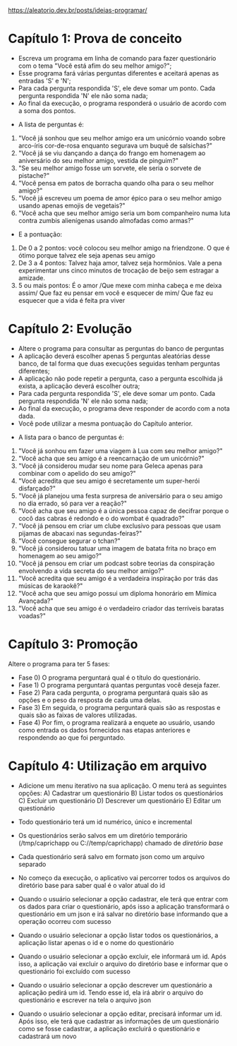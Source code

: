 https://aleatorio.dev.br/posts/ideias-programar/

# Capítulo 1: Prova de conceito

* Escreva um programa em linha de comando para fazer questionário com o tema "Você está afim do seu melhor amigo?";
* Esse programa fará várias perguntas diferentes e aceitará apenas as entradas 'S' e 'N';
* Para cada pergunta respondida 'S', ele deve somar um ponto. Cada pergunta respondida 'N' ele não soma nada;
* Ao final da execução, o programa responderá o usuário de acordo com a soma dos pontos. 
+ A lista de perguntas é:

1. "Você já sonhou que seu melhor amigo era um unicórnio voando sobre arco-íris cor-de-rosa enquanto segurava um buquê de salsichas?"
1. "Você já se viu dançando a dança do frango em homenagem ao aniversário do seu melhor amigo, vestida de pinguim?"
1. "Se seu melhor amigo fosse um sorvete, ele seria o sorvete de pistache?"
1. "Você pensa em patos de borracha quando olha para o seu melhor amigo?"
1. "Você já escreveu um poema de amor épico para o seu melhor amigo usando apenas emojis de vegetais?"
1. "Você acha que seu melhor amigo seria um bom companheiro numa luta contra zumbis alienígenas usando almofadas como armas?"

* E a pontuação:
1. De 0 a 2 pontos: você colocou seu melhor amigo na friendzone. O que é ótimo porque talvez ele seja apenas seu amigo
1. De 3 a 4 pontos: Talvez haja amor, talvez seja hormônios. Vale a pena experimentar uns cinco minutos de trocação de beijo sem estragar a amizade.
1. 5 ou mais pontos: É o amor /Que mexe com minha cabeça e me deixa assim/ Que faz eu pensar em você e esquecer de mim/ Que faz eu esquecer que a vida é feita pra viver

# Capítulo 2: Evolução

* Altere o programa para consultar as perguntas do banco de perguntas
* A aplicação deverá escolher apenas 5 perguntas aleatórias desse banco, de tal forma que duas execuções seguidas tenham perguntas diferentes;
* A aplicação não pode repetir a pergunta, caso a pergunta escolhida já exista, a aplicação deverá escolher outra;
* Para cada pergunta respondida 'S', ele deve somar um ponto. Cada pergunta respondida 'N' ele não soma nada;
* Ao final da execução, o programa deve responder de acordo com a nota dada. 
* Você pode utilizar a mesma pontuação do Capítulo anterior.
+ A lista para o banco de perguntas é:
1. "Você já sonhou em fazer uma viagem à Lua com seu melhor amigo?"
1. "Você acha que seu amigo é a reencarnação de um unicórnio?"
1. "Você já considerou mudar seu nome para Geleca apenas para combinar com o apelido do seu amigo?"
1. "Você acredita que seu amigo é secretamente um super-herói disfarçado?"
1. "Você já planejou uma festa surpresa de aniversário para o seu amigo no dia errado, só para ver a reação?"
1. "Você acha que seu amigo é a única pessoa capaz de decifrar porque o cocô das cabras é redondo e o do wombat é quadrado?"
1. "Você já pensou em criar um clube exclusivo para pessoas que usam pijamas de abacaxi nas segundas-feiras?"
1. "Você consegue segurar o tchan?"
1. "Você já considerou tatuar uma imagem de batata frita no braço em homenagem ao seu amigo?"
1. "Você já pensou em criar um podcast sobre teorias da conspiração envolvendo a vida secreta do seu melhor amigo?"
1. "Você acredita que seu amigo é a verdadeira inspiração por trás das músicas de karaokê?"
1. "Você acha que seu amigo possui um diploma honorário em Mímica Avançada?"
1. "Você acha que seu amigo é o verdadeiro criador das terríveis baratas voadas?"

# Capítulo 3: Promoção

Altere o programa para ter 5 fases:

* Fase 0) O programa perguntará qual é o título do questionário.
* Fase 1) O programa perguntará quantas perguntas você deseja fazer.
* Fase 2) Para cada pergunta, o programa perguntará quais são as opções e o peso da resposta de cada uma delas.
* Fase 3) Em seguida, o programa perguntará quais são as respostas e quais são as faixas de valores utilizadas.
* Fase 4) Por fim, o programa realizará a enquete ao usuário, usando como entrada os dados fornecidos nas etapas anteriores e respondendo ao que foi perguntado.

# Capítulo 4: Utilização em arquivo

* Adicione um menu iterativo na sua aplicação. O menu terá as seguintes opções:
A) Cadastrar um questionário
B) Listar todos os questionários
C) Excluir um questionário
D) Descrever um questionário
E) Editar um questionário

* Todo questionário terá um id numérico, único e incremental
* Os questionários serão salvos em um diretório temporário (/tmp/caprichapp ou C://temp/caprichapp) chamado de *diretório base*
* Cada questionário será salvo em formato json como um arquivo separado
* No começo da execução, o aplicativo vai percorrer todos os arquivos do diretório base para saber qual é o valor atual do id
* Quando o usuário selecionar a opção cadastrar, ele terá que entrar com os dados para criar o questionário, após isso a aplicação transformará o questionário em um json e irá salvar no diretório base informando que a operação ocorreu com sucesso
* Quando o usuário selecionar a opção listar todos os questionários, a aplicação listar apenas o id e o nome do questionário
* Quando o usuário selecionar a opção excluir, ele informará um id. Após isso, a aplicação vai excluir o arquivo do diretório base e informar que o questionário foi excluído com sucesso
* Quando o usuário selecionar a opção descrever um questionário a aplicação pedirá um id. Tendo esse id, ela irá abrir o arquivo do questionário e escrever na tela o arquivo json
* Quando o usuário selecionar a opção editar, precisará informar um id. Após isso, ele terá que cadastrar as informações de um questionário como se fosse cadastrar, a aplicação excluirá o questionário e cadastrará um novo